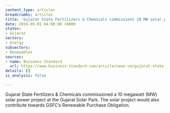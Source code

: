 ```yaml
---
content_type: articles
breadcrumbs: articles
title: 'Gujarat State Fertilizers & Chemicals commissions 10 MW solar project '
date: 2019-05-01 04:00:00 +0000
states:
- Gujarat
sectors:
- Energy
subsectors:
- Renewables
sources:
- name: Business Standard
  url: https://www.business-standard.com/article/news-cm/gujarat-state-fertilizers-chemicals-commissions-10-mw-solar-power-project-119042600315_1.html
details: []
is_analysis: false

---
```

Gujarat State Fertilizers & Chemicals commissioned a 10 megawatt (MW) solar power project at the Gujarat Solar Park. The solar project would also contribute towards GSFC’s Renewable Purchase Obligation.